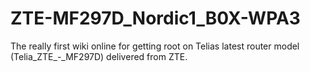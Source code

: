 # ZTE-MF297D_Nordic1_B0X-WPA3

The really first wiki online for getting root on Telias latest router model (Telia_ZTE_-_MF297D) delivered from ZTE. 
